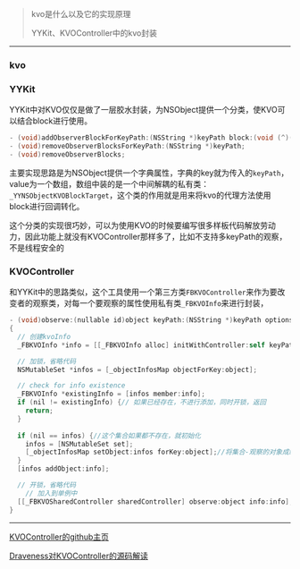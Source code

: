 > kvo是什么以及它的实现原理
>
> YYKit、KVOController中的kvo封装

---

### kvo



### YYKit

YYKit中对KVO仅仅是做了一层胶水封装，为NSObject提供一个分类，使KVO可以结合block进行使用。

```objective-c
- (void)addObserverBlockForKeyPath:(NSString *)keyPath block:(void (^)(__weak id obj, id oldVal, id newVal))block;
- (void)removeObserverBlocksForKeyPath:(NSString *)keyPath;
- (void)removeObserverBlocks;
```

主要实现思路是为NSObject提供一个字典属性，字典的key就为传入的`keyPath`，value为一个数组，数组中装的是一个中间解耦的私有类：`_YYNSObjectKVOBlockTarget`，这个类的作用就是用来将kvo的代理方法使用block进行回调转化。

这个分类的实现很巧妙，可以为使用KVO的时候要编写很多样板代码解放劳动力，因此功能上就没有KVOController那样多了，比如不支持多keyPath的观察，不是线程安全的

### KVOController

和YYKit中的思路类似，这个工具使用一个第三方类`FBKVOController`来作为要改变者的观察类，对每一个要观察的属性使用私有类`_FBKVOInfo`来进行封装，



```objective-c
- (void)observe:(nullable id)object keyPath:(NSString *)keyPath options:(NSKeyValueObservingOptions)options block:(FBKVONotificationBlock)block
{
  // 创建kvoInfo
  _FBKVOInfo *info = [[_FBKVOInfo alloc] initWithController:self keyPath:keyPath options:options block:block];

  // 加锁，省略代码
  NSMutableSet *infos = [_objectInfosMap objectForKey:object];

  // check for info existence
  _FBKVOInfo *existingInfo = [infos member:info];
  if (nil != existingInfo) {// 如果已经存在，不进行添加，同时开锁，返回
    return;
  }
  
  if (nil == infos) {//这个集合如果都不存在，就初始化
    infos = [NSMutableSet set];
    [_objectInfosMap setObject:infos forKey:object];//将集合-观察的对象成组，加入到字典中
  }
  [infos addObject:info];

  // 开锁，省略代码
	// 加入到单例中
  [[_FBKVOSharedController sharedController] observe:object info:info];
}
```



---

[KVOController的github主页](https://github.com/facebook/KVOController)

[Draveness对KVOController的源码解读](https://github.com/Draveness/Analyze/blob/master/contents/KVOController/KVOController.md)